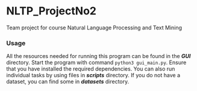 # NLTP_ProjectNo2 #
Team project for course Natural Language Processing and Text Mining

### Usage ###
All the resources needed for running this program can be found in the ___GUI___ directory. Start the program with command `python3 gui_main.py`. Ensure that you have installed the required dependencies.
You can also run individual tasks by using files in ___scripts___ directory.
If you do not have a dataset, you can find some in ___datasets___ directory.

